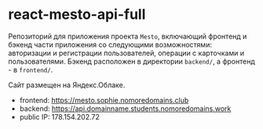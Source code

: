 # react-mesto-api-full
Репозиторий для приложения проекта `Mesto`, включающий фронтенд и бэкенд части приложения со следующими возможностями: авторизации и регистрации пользователей, операции с карточками и пользователями. Бэкенд расположен в директории `backend/`, а фронтенд - в `frontend/`. 
  
Cайт размещен на Яндекс.Облаке.

* frontend: https://mesto.sophie.nomoredomains.club
* backend: https://api.domainname.students.nomoredomains.work
* public IP: 178.154.202.72
